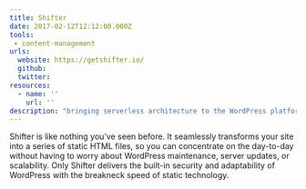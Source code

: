 ```yaml
---
title: Shifter
date: 2017-02-12T12:12:00.000Z
tools:
 - content-management
urls:
  website: https://getshifter.io/
  github:
  twitter:
resources:
  - name: ''
    url: ''
description: "bringing serverless architecture to the WordPress platform"
---
```

Shifter is like nothing you’ve seen before. It seamlessly transforms your site into a series of static HTML files, so you can concentrate on the day-to-day without having to worry about WordPress maintenance, server updates, or scalability. Only Shifter delivers the built-in security and adaptability of WordPress with the breakneck speed of static technology.
